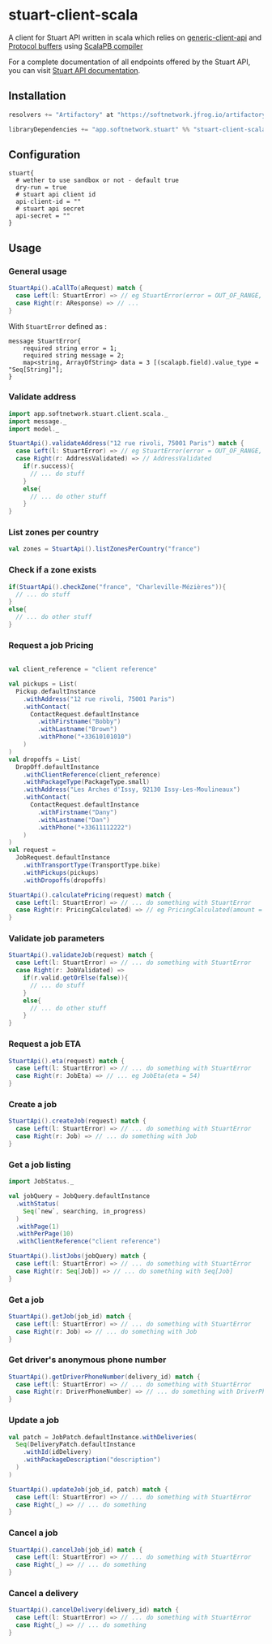 # stuart-client-scala

A client for Stuart API written in scala which relies on [generic-client-api](https://github.com/fupelaqu/generic-client-api) and [Protocol buffers](https://developers.google.com/protocol-buffers/) using [ScalaPB compiler](https://scalapb.github.io/)

For a complete documentation of all endpoints offered by the Stuart API, you can visit [Stuart API documentation](https://stuart.api-docs.io).

## Installation

```scala
resolvers += "Artifactory" at "https://softnetwork.jfrog.io/artifactory/releases/"

libraryDependencies += "app.softnetwork.stuart" %% "stuart-client-scala" % "0.1.0"
```

## Configuration

```
stuart{
  # wether to use sandbox or not - default true
  dry-run = true
  # stuart api client id
  api-client-id = ""
  # stuart api secret
  api-secret = ""
}
```

## Usage

### General usage

```scala
StuartApi().aCallTo(aRequest) match {
  case Left(l: StuartError) => // eg StuartError(error = OUT_OF_RANGE, message = This location is out of range, data = Map())
  case Right(r: AResponse) => // ...
}
```

With `StuartError` defined as :

```
message StuartError{
    required string error = 1;
    required string message = 2;
    map<string, ArrayOfString> data = 3 [(scalapb.field).value_type = "Seq[String]"];
}
```

### Validate address

```scala
import app.softnetwork.stuart.client.scala._
import message._
import model._

StuartApi().validateAddress("12 rue rivoli, 75001 Paris") match {
  case Left(l: StuartError) => // eg StuartError(error = OUT_OF_RANGE, message = This location is out of range, data = Map())
  case Right(r: AddressValidated) => // AddressValidated
    if(r.success){
      // ... do stuff
    }
    else{
      // ... do other stuff
    }
}
```

### List zones per country

```scala
val zones = StuartApi().listZonesPerCountry("france")
```

### Check if a zone exists

```scala
if(StuartApi().checkZone("france", "Charleville-Mézières")){
  // ... do stuff
}
else{
  // ... do other stuff
}
```

### Request a job Pricing

```scala

val client_reference = "client reference"

val pickups = List(
  Pickup.defaultInstance
    .withAddress("12 rue rivoli, 75001 Paris")
    .withContact(
      ContactRequest.defaultInstance
        .withFirstname("Bobby")
        .withLastname("Brown")
        .withPhone("+33610101010")
    )
)
val dropoffs = List(
  DropOff.defaultInstance
    .withClientReference(client_reference)
    .withPackageType(PackageType.small)
    .withAddress("Les Arches d'Issy, 92130 Issy-Les-Moulineaux")
    .withContact(
      ContactRequest.defaultInstance
        .withFirstname("Dany")
        .withLastname("Dan")
        .withPhone("+33611112222")
    )
)
val request =
  JobRequest.defaultInstance
    .withTransportType(TransportType.bike)
    .withPickups(pickups)
    .withDropoffs(dropoffs)

StuartApi().calculatePricing(request) match {
  case Left(l: StuartError) => // ... do something with StuartError 
  case Right(r: PricingCalculated) => // eg PricingCalculated(amount = 17, currency = EUR)
}
```

### Validate job parameters

```scala
StuartApi().validateJob(request) match {
  case Left(l: StuartError) => // ... do something with StuartError 
  case Right(r: JobValidated) => 
    if(r.valid.getOrElse(false)){
      // ... do stuff
    }
    else{
      // ... do other stuff
    }
}
```

### Request a job ETA

```scala
StuartApi().eta(request) match {
  case Left(l: StuartError) => // ... do something with StuartError 
  case Right(r: JobEta) => // ... eg JobEta(eta = 54)
}
```

### Create a job

```scala
StuartApi().createJob(request) match {
  case Left(l: StuartError) => // ... do something with StuartError 
  case Right(r: Job) => // ... do something with Job
}
```

### Get a job listing

```scala
import JobStatus._

val jobQuery = JobQuery.defaultInstance
  .withStatus(
    Seq(`new`, searching, in_progress)
  )
  .withPage(1)
  .withPerPage(10)
  .withClientReference("client reference")

StuartApi().listJobs(jobQuery) match {
  case Left(l: StuartError) => // ... do something with StuartError 
  case Right(r: Seq[Job]) => // ... do something with Seq[Job]
}
```

### Get a job

```scala
StuartApi().getJob(job_id) match {
  case Left(l: StuartError) => // ... do something with StuartError 
  case Right(r: Job) => // ... do something with Job
}
```

### Get driver's anonymous phone number

```scala
StuartApi().getDriverPhoneNumber(delivery_id) match {
  case Left(l: StuartError) => // ... do something with StuartError 
  case Right(r: DriverPhoneNumber) => // ... do something with DriverPhoneNumber
}
```

### Update a job

```scala
val patch = JobPatch.defaultInstance.withDeliveries(
  Seq(DeliveryPatch.defaultInstance
    .withId(idDelivery)
    .withPackageDescription("description")
  )
)

StuartApi().updateJob(job_id, patch) match {
  case Left(l: StuartError) => // ... do something with StuartError 
  case Right(_) => // ... do something
}
```

### Cancel a job

```scala
StuartApi().cancelJob(job_id) match {
  case Left(l: StuartError) => // ... do something with StuartError 
  case Right(_) => // ... do something
}
```

### Cancel a delivery

```scala
StuartApi().cancelDelivery(delivery_id) match {
  case Left(l: StuartError) => // ... do something with StuartError 
  case Right(_) => // ... do something
}
```
